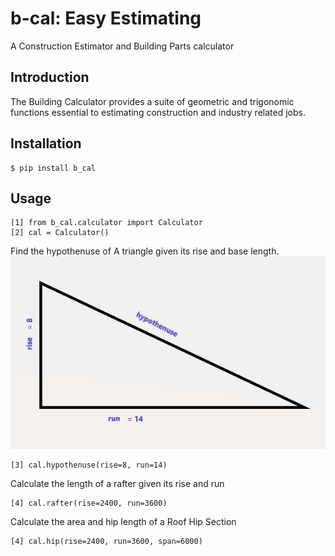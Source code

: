 # b-cal: Easy Estimating
A Construction Estimator and Building Parts calculator

## Introduction

The Building Calculator provides a suite of geometric and trigonomic functions essential to estimating construction and industry related jobs.

## Installation
    $ pip install b_cal

## Usage
    [1] from b_cal.calculator import Calculator
    [2] cal = Calculator()

Find the hypothenuse of A triangle given its 
rise and base length.
![alt triangle](hypothen.png) 

    [3] cal.hypothenuse(rise=8, run=14)

 
Calculate the length of a rafter given 
its rise and run 

    [4] cal.rafter(rise=2400, run=3600)

Calculate the area and hip length of a Roof Hip Section

    [4] cal.hip(rise=2400, run=3600, span=6000)
    





       




    



